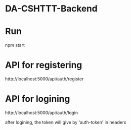 # DA-CSHTTT-Backend
# Run
npm start
# API for registering
http://localhost:5000/api/auth/register

# API for logining
http://localhost:5000/api/auth/login

after logining, the token will give by 'auth-token' in headers
